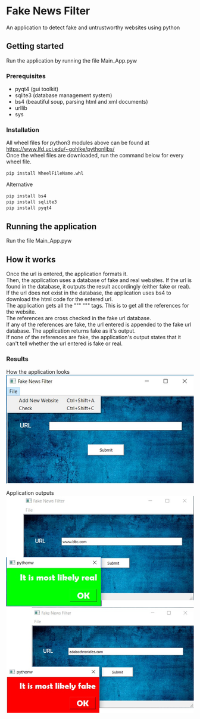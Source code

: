 # Fake News Filter 
An application to detect fake and untrustworthy websites using python
## Getting started
Run the application by running the file Main_App.pyw
### Prerequisites
* pyqt4 (gui toolkit)
* sqlite3 (database management system)
* bs4 (beautiful soup, parsing html and xml documents)
* urllib 
* sys
### Installation
All wheel files for python3 modules above can be found at https://www.lfd.uci.edu/~gohlke/pythonlibs/ \
Once the wheel files are downloaded, run the command below for every wheel file. 

    pip install WheelFileName.whl 

Alternative 
    
    pip install bs4 
    pip install sqlite3 
    pip install pyqt4 
    
## Running the application
Run the file Main_App.pyw
## How it works
Once the url is entered, the application formats it. \
Then, the application uses a database of fake and real websites. If the url is found in the database, it outputs the result accordingly (either fake or real).\
If the url does not exist in the database, the application uses bs4 to download the html code for the entered url. \
The application gets all the """ <a> """ tags. This is to get all the references for the website. \
The references are cross checked in the fake url database. \
If any of the references are fake, the url entered is appended to the fake url database. The application returns fake as it's output. \
If none of the references are fake, the application's output states that it can't tell whether the url entered is fake or real.  

### Results
How the application looks \
![GitHub Logo](/Results/options.jpg)

Application outputs \
![GitHub Logo](/Results/RealOutput.jpg)
![GitHub Logo](/Results/FakeOutput.jpg)





